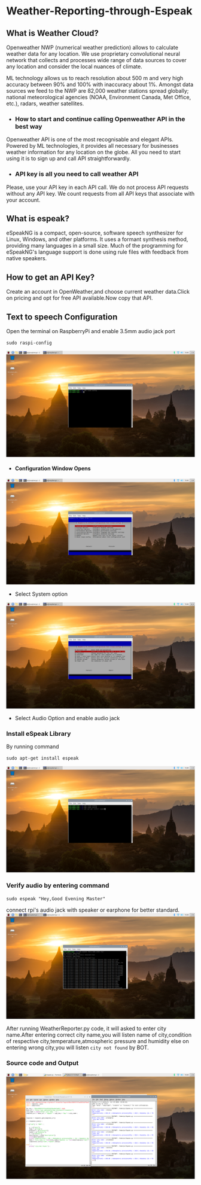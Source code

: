 # Weather-Reporting-through-Espeak

## What is Weather Cloud?
Openweather NWP (numerical weather prediction) allows to calculate weather data for any location. We use proprietary convolutional neural network that collects and processes wide range of data sources to cover any location and consider the local nuances of climate. 

ML technology allows us to reach resolution about 500 m and very high accuracy between 90% and 100% with inaccuracy about 1%. Amongst data sources we feed to the NWP are 82,000 weather stations spread globally; national meteorological agencies (NOAA, Environment Canada, Met Office, etc.), radars, weather satellites.

- ### How to start and continue calling Openweather API in the best way
Openweather API is one of the most recognisable and elegant APIs. Powered by ML technologies, it provides all necessary for businesses weather information for any location on the globe. All you need to start using it is to sign up and call API straightforwardly.

- ### API key is all you need to call weather API
Please, use your API key in each API call. We do not process API requests without any API key. We count requests from all API keys that associate with your account.

## What is espeak?
eSpeakNG is a compact, open-source, software speech synthesizer for Linux, Windows, and other platforms. It uses a formant synthesis method, providing many languages in a small size. Much of the programming for eSpeakNG's language support is done using rule files with feedback from native speakers.

## How to get an API Key?
Create an account in OpenWeather,and choose current weather data.Click on pricing and opt for free API available.Now copy that API.

## Text to speech Configuration
Open the terminal on RaspberryPi and enable 3.5mm audio jack port
```
sudo raspi-config
```
![alt text](https://github.com/Anmol17Agarwal/Weather-Reporting-through-Espeak/blob/main/2021-01-18-164618_1920x1080_scrot.png)

- #### Configuration Window Opens

![alt text](https://github.com/Anmol17Agarwal/Weather-Reporting-through-Espeak/blob/main/2021-01-18-164623_1920x1080_scrot.png)

- Select System option

![alt text](https://github.com/Anmol17Agarwal/Weather-Reporting-through-Espeak/blob/main/2021-01-18-164630_1920x1080_scrot.png)

- Select Audio Option and enable audio jack

### Install eSpeak Library
By running command
```
sudo apt-get install espeak
```

![alt text](https://github.com/Anmol17Agarwal/Weather-Reporting-through-Espeak/blob/main/2021-01-18-164823_1920x1080_scrot.png)
 ### Verify audio by entering command
 ```
 sudo espeak "Hey,Good Evening Master"
 ```
 connect rpi's audio jack with speaker or earphone for better standard.
 ![alt text](https://github.com/Anmol17Agarwal/Weather-Reporting-through-Espeak/blob/main/2021-01-18-164912_1920x1080_scrot.png)
 
 After running WeatherReporter.py code, it will asked to enter city name.After entering correct city name,you will listen name of city,condition of respective city,temperature,atmospheric pressure and humidity else on entering wrong city,you will listen `city not found` by BOT.
 
 ### Source code and Output
 ![alt text](https://github.com/Anmol17Agarwal/Weather-Reporting-through-Espeak/blob/main/2021-01-18-164053_1920x1080_scrot.png)
 
 
